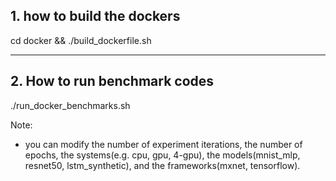 ## 1. how to build the dockers
cd docker && ./build_dockerfile.sh

----

## 2. How to run benchmark codes
./run_docker_benchmarks.sh

Note:
- you can modify the number of experiment iterations, the number of epochs, the systems(e.g. cpu, gpu, 4-gpu), the models(mnist_mlp, resnet50, lstm_synthetic), and the frameworks(mxnet, tensorflow).
